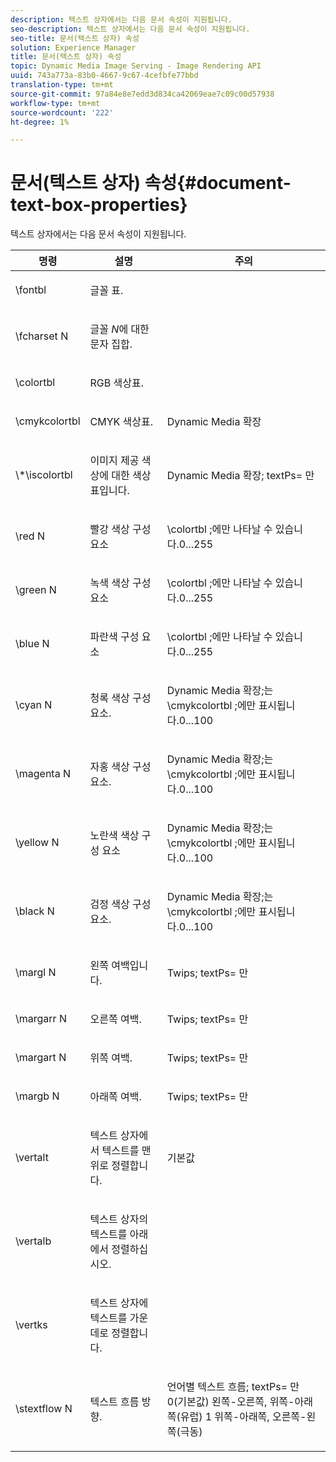 ```yaml
---
description: 텍스트 상자에서는 다음 문서 속성이 지원됩니다.
seo-description: 텍스트 상자에서는 다음 문서 속성이 지원됩니다.
seo-title: 문서(텍스트 상자) 속성
solution: Experience Manager
title: 문서(텍스트 상자) 속성
topic: Dynamic Media Image Serving - Image Rendering API
uuid: 743a773a-83b0-4667-9c67-4cefbfe77bbd
translation-type: tm+mt
source-git-commit: 97a84e8e7edd3d834ca42069eae7c09c00d57938
workflow-type: tm+mt
source-wordcount: '222'
ht-degree: 1%

---
```



# 문서(텍스트 상자) 속성{#document-text-box-properties}

텍스트 상자에서는 다음 문서 속성이 지원됩니다.

<table id="table_8E1DF8E6BD894D7A9ACFC839918E2315"> 
 <thead> 
  <tr> 
   <th class="entry"> <b>명령</b> </th> 
   <th class="entry"> <b>설명</b> </th> 
   <th class="entry"> <b>주의</b> </th> 
  </tr> 
 </thead>
 <tbody> 
  <tr> 
   <td> <span class="codeph"> \fontbl  </span> </td> 
   <td> <p>글꼴 표. </p> </td> 
   <td> <p> </p> </td> 
  </tr> 
  <tr> 
   <td> <span class="codeph"> \fcharset  <span class="varname"> N  </span> </span> </td> 
   <td> <p>글꼴 <i>N</i>에 대한 문자 집합. </p> </td> 
   <td> <p> </p> </td> 
  </tr> 
  <tr> 
   <td> <span class="codeph"> \colortbl  </span> </td> 
   <td> <p>RGB 색상표. </p> </td> 
   <td> <p> </p> </td> 
  </tr> 
  <tr> 
   <td> <span class="codeph"> \cmykcolortbl  </span> </td> 
   <td> <p>CMYK 색상표. </p> </td> 
   <td> <p>Dynamic Media 확장 </p> </td> 
  </tr> 
  <tr> 
   <td> <span class="codeph"> \*\iscolortbl  </span> </td> 
   <td> <p>이미지 제공 색상에 대한 색상표입니다. </p> </td> 
   <td> <p>Dynamic Media 확장;<span class="codeph"> textPs= </span>만 </p> </td> 
  </tr> 
  <tr> 
   <td> <span class="codeph"> \red  <span class="varname"> N  </span> </span> </td> 
   <td> <p>빨강 색상 구성 요소 </p> </td> 
   <td> <p><span class="codeph"> \colortbl </span>;에만 나타날 수 있습니다.0...255 </p> </td> 
  </tr> 
  <tr> 
   <td> <span class="codeph"> \green  <span class="varname"> N  </span> </span> </td> 
   <td> <p>녹색 색상 구성 요소 </p> </td> 
   <td> <p><span class="codeph"> \colortbl </span>;에만 나타날 수 있습니다.0...255 </p> </td> 
  </tr> 
  <tr> 
   <td> <span class="codeph"> \blue  <span class="varname"> N  </span> </span> </td> 
   <td> <p>파란색 구성 요소 </p> </td> 
   <td> <p><span class="codeph"> \colortbl </span>;에만 나타날 수 있습니다.0...255 </p> </td> 
  </tr> 
  <tr> 
   <td> <span class="codeph"> \cyan  <span class="varname"> N  </span> </span> </td> 
   <td> <p>청록 색상 구성 요소. </p> </td> 
   <td> <p>Dynamic Media 확장;는 <span class="codeph"> \cmykcolortbl </span>;에만 표시됩니다.0...100 </p> </td> 
  </tr> 
  <tr> 
   <td> <span class="codeph"> \magenta  <span class="varname"> N  </span> </span> </td> 
   <td> <p>자홍 색상 구성 요소. </p> </td> 
   <td> <p>Dynamic Media 확장;는 <span class="codeph"> \cmykcolortbl </span>;에만 표시됩니다.0...100 </p> </td> 
  </tr> 
  <tr> 
   <td> <span class="codeph"> \yellow  <span class="varname"> N  </span> </span> </td> 
   <td> <p>노란색 색상 구성 요소 </p> </td> 
   <td> <p>Dynamic Media 확장;는 <span class="codeph"> \cmykcolortbl </span>;에만 표시됩니다.0...100 </p> </td> 
  </tr> 
  <tr> 
   <td> <span class="codeph"> \black  <span class="varname"> N  </span> </span> </td> 
   <td> <p>검정 색상 구성 요소. </p> </td> 
   <td> <p>Dynamic Media 확장;는 <span class="codeph"> \cmykcolortbl </span>;에만 표시됩니다.0...100 </p> </td> 
  </tr> 
  <tr> 
   <td> <span class="codeph"> \margl  <span class="varname"> N  </span> </span> </td> 
   <td> <p>왼쪽 여백입니다. </p> </td> 
   <td> <p>Twips;<span class="codeph"> textPs= </span>만 </p> </td> 
  </tr> 
  <tr> 
   <td> <span class="codeph"> \margarr  <span class="varname"> N  </span> </span> </td> 
   <td> <p>오른쪽 여백. </p> </td> 
   <td> <p>Twips;<span class="codeph"> textPs= </span>만 </p> </td> 
  </tr> 
  <tr> 
   <td> <span class="codeph"> \margart  <span class="varname"> N  </span> </span> </td> 
   <td> <p>위쪽 여백. </p> </td> 
   <td> <p>Twips;<span class="codeph"> textPs= </span>만 </p> </td> 
  </tr> 
  <tr> 
   <td> <span class="codeph"> \margb  <span class="varname"> N  </span> </span> </td> 
   <td> <p>아래쪽 여백. </p> </td> 
   <td> <p>Twips;<span class="codeph"> textPs= </span>만 </p> </td> 
  </tr> 
  <tr> 
   <td> <span class="codeph"> \vertalt  </span> </td> 
   <td> <p>텍스트 상자에서 텍스트를 맨 위로 정렬합니다. </p> </td> 
   <td> <p>기본값 </p> </td> 
  </tr> 
  <tr> 
   <td> <span class="codeph"> \vertalb  </span> </td> 
   <td> <p>텍스트 상자의 텍스트를 아래에서 정렬하십시오. </p> </td> 
   <td> <p> </p> </td> 
  </tr> 
  <tr> 
   <td> <span class="codeph"> \vertks  </span> </td> 
   <td> <p>텍스트 상자에 텍스트를 가운데로 정렬합니다. </p> </td> 
   <td> <p> </p> </td> 
  </tr> 
  <tr> 
   <td> <span class="codeph"> \stextflow  <span class="varname"> N  </span> </span> </td> 
   <td> <p>텍스트 흐름 방향. </p> </td> 
   <td> <p>언어별 텍스트 흐름;<span class="codeph"> textPs= </span>만 0(기본값) 왼쪽-오른쪽, 위쪽-아래쪽(유럽) 1 위쪽-아래쪽, 오른쪽-왼쪽(극동) </p> </td> 
  </tr> 
 </tbody> 
</table>

